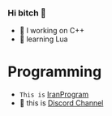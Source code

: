 ### Hi bitch 👋


- 🔭 I  working on C++
- 🌱  learning Lua

# Programming 
 - `This is` [IranProgram](https://c++iran.com)
- 💠 this is [Discord Channel](https://discord.gg/guardhost)




